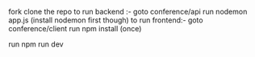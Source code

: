 fork 
clone the repo
to run backend :-
goto conference/api
run nodemon app.js (install nodemon first though)
to run frontend:-
goto conference/client
run npm install (once)

run npm run dev
